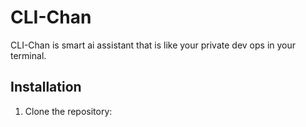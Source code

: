 # CLI-Chan
CLI-Chan is smart ai assistant that is like your private dev ops in your terminal.

## Installation

1. Clone the repository:
